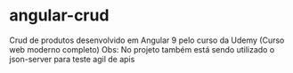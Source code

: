 # angular-crud

Crud de produtos desenvolvido em Angular 9 pelo curso da Udemy (Curso web moderno completo)
Obs: No projeto também está sendo utilizado o json-server para teste agil de apis
